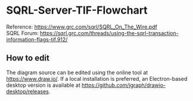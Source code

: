 # SQRL-Server-TIF-Flowchart
Reference: https://www.grc.com/sqrl/SQRL_On_The_Wire.pdf  
SQRL Forum: https://sqrl.grc.com/threads/using-the-sqrl-transaction-information-flags-tif.912/

## How to edit
The diagram source can be edited using the online tool at https://www.draw.io/. If a local installation is preferred, an Electron-based desktop version is available at https://github.com/jgraph/drawio-desktop/releases.
